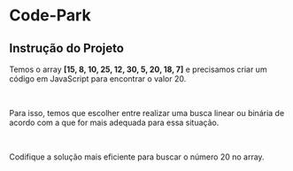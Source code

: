 # Code-Park

## Instrução do Projeto

Temos o array **[15, 8, 10, 25, 12, 30, 5, 20, 18, 7]** e precisamos criar um código em JavaScript para encontrar o valor 20.

<br>

Para isso, temos que escolher entre realizar uma busca linear ou binária de acordo com a que for mais adequada para essa situação.

<br>

Codifique a solução mais eficiente para buscar o número 20 no array.
